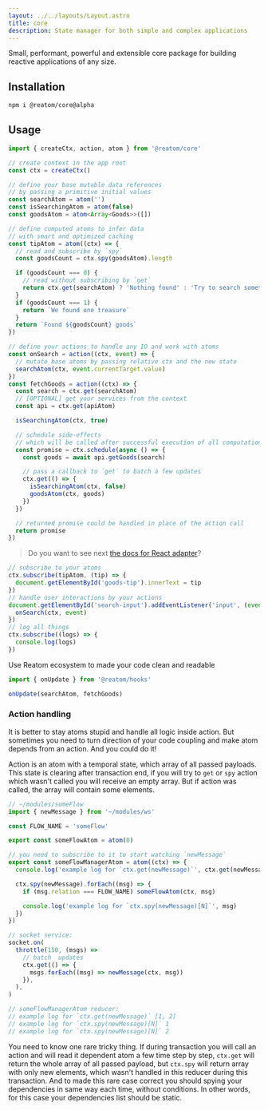 ```yaml
---
layout: ../../layouts/Layout.astro
title: core
description: State manager for both simple and complex applications
---  
```

Small, performant, powerful and extensible core package for building reactive applications of any size.

## Installation

```sh
npm i @reatom/core@alpha
```

## Usage

```ts
import { createCtx, action, atom } from '@reatom/core'

// create context in the app root
const ctx = createCtx()

// define your base mutable data references
// by passing a primitive initial values
const searchAtom = atom('')
const isSearchingAtom = atom(false)
const goodsAtom = atom<Array<Goods>>([])

// define computed atoms to infer data
// with smart and optimized caching
const tipAtom = atom((ctx) => {
  // read and subscribe by `spy`
  const goodsCount = ctx.spy(goodsAtom).length

  if (goodsCount === 0) {
    // read without subscribing by `get`
    return ctx.get(searchAtom) ? 'Nothing found' : 'Try to search something'
  }
  if (goodsCount === 1) {
    return `We found one treasure`
  }
  return `Found ${goodsCount} goods`
})

// define your actions to handle any IO and work with atoms
const onSearch = action((ctx, event) => {
  // mutate base atoms by passing relative ctx and the new state
  searchAtom(ctx, event.currentTarget.value)
})
const fetchGoods = action((ctx) => {
  const search = ctx.get(searchAtom)
  // [OPTIONAL] get your services from the context
  const api = ctx.get(apiAtom)

  isSearchingAtom(ctx, true)

  // schedule side-effects
  // which will be called after successful execution of all computations
  const promise = ctx.schedule(async () => {
    const goods = await api.getGoods(search)

    // pass a callback to `get` to batch a few updates
    ctx.get(() => {
      isSearchingAtom(ctx, false)
      goodsAtom(ctx, goods)
    })
  })

  // returned promise could be handled in place of the action call
  return promise
})
```

> Do you want to see next [the docs for React adapter](https://reatom.dev/packages/npm-react)?

```ts
// subscribe to your atoms
ctx.subscribe(tipAtom, (tip) => {
  document.getElementById('goods-tip').innerText = tip
})
// handle user interactions by your actions
document.getElementById('search-input').addEventListener('input', (event) => {
  onSearch(ctx, event)
})
// log all things
ctx.subscribe((logs) => {
  console.log(logs)
})
```

Use Reatom ecosystem to made your code clean and readable

```ts
import { onUpdate } from '@reatom/hooks'

onUpdate(searchAtom, fetchGoods)
```

### Action handling

It is better to stay atoms stupid and handle all logic inside action. But sometimes you need to turn direction of your code coupling and make atom depends from an action. And you could do it!

Action is an atom with a temporal state, which array of all passed payloads. This state is clearing after transaction end, if you will try to `get` or `spy` action which wasn't called you will receive an empty array. But if action was called, the array will contain some elements.

```ts
// ~/modules/someFlow
import { newMessage } from '~/modules/ws'

const FLOW_NAME = 'someFlow'

export const someFlowAtom = atom(0)

// you need to subscribe to it to start watching `newMessage`
export const someFlowManagerAtom = atom((ctx) => {
  console.log('example log for `ctx.get(newMessage)`', ctx.get(newMessage))

  ctx.spy(newMessage).forEach((msg) => {
    if (msg.relation === FLOW_NAME) someFlowAtom(ctx, msg)

    console.log('example log for `ctx.spy(newMessage)[N]`', msg)
  })
})

// socket service:
socket.on(
  throttle(150, (msgs) =>
    // batch  updates
    ctx.get(() => {
      msgs.forEach((msg) => newMessage(ctx, msg))
    }),
  ),
)

// someFlowManagerAtom reducer:
// example log for `ctx.get(newMessage)` [1, 2]
// example log for `ctx.spy(newMessage)[N]` 1
// example log for `ctx.spy(newMessage)[N]` 2
```

You need to know one rare tricky thing. If during transaction you will call an action and will read it dependent atom a few time step by step, `ctx.get` will return the whole array of all passed payload, but `ctx.spy` will return array with only new elements, which wasn't handled in this reducer during this transaction. And to made this rare case correct you should spying your dependencies in same way each time, without conditions. In other words, for this case your dependencies list should be static.

